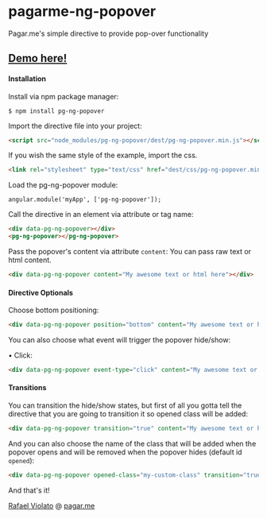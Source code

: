 # pagarme-ng-popover
Pagar.me's simple directive to provide pop-over functionality

## [Demo here!](http://pagarme.github.io/pagarme-ng-popover/)

#### Installation

Install via npm package manager:
```
$ npm install pg-ng-popover
```

Import the directive file into your project:
```html
<script src="node_modules/pg-ng-popover/dest/pg-ng-popover.min.js"></script>
```

If you wish the same style of the example, import the css.
```html
<link rel="stylesheet" type="text/css" href="dest/css/pg-ng-popover.min.css">
```

Load the pg-ng-popover module:
```javscript
angular.module('myApp', ['pg-ng-popover']);
```

Call the directive in an element via attribute or tag name:
```html
<div data-pg-ng-popover></div>
<pg-ng-popover></pg-ng-popover>
```

Pass the popover's content via attribute `content`:
You can pass raw text or html content.

```html
<div data-pg-ng-popover content="My awesome text or html here"></div>
```

#### Directive Optionals

Choose bottom positioning:

```html
<div data-pg-ng-popover position="bottom" content="My awesome text or html here"></div>
```

You can also choose what event will trigger the popover hide/show:

• Click:
```html
<div data-pg-ng-popover event-type="click" content="My awesome text or html here"></div>
```


#### Transitions

You can transition the hide/show states, but first of all you gotta tell the directive that you are going to transition it so opened class will be added:

```html
<div data-pg-ng-popover transition="true" content="My awesome text or html here"></div>
```

And you can also choose the name of the class that will be added when the popover opens and will be removed when the popover hides (default id `opened`):

```html
<div data-pg-ng-popover opened-class="my-custom-class" transition="true" content="My awesome text or html here"></div>
```

And that's it!

[Rafael Violato](http://rviolato.com) @ [pagar.me](http://pagar.me)